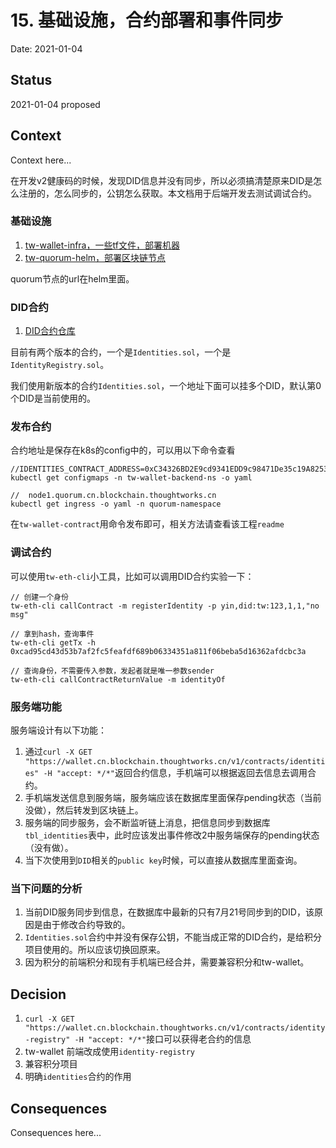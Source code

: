 # 15. 基础设施，合约部署和事件同步

Date: 2021-01-04

## Status

2021-01-04 proposed

## Context

Context here...

在开发v2健康码的时候，发现DID信息并没有同步，所以必须搞清楚原来DID是怎么注册的，怎么同步的，公钥怎么获取。本文档用于后端开发去测试调试合约。

### 基础设施

1. [tw-wallet-infra，一些tf文件，部署机器](https://github.com/tw-bc-group/tw-wallet-infra)
2. [tw-quorum-helm，部署区块链节点](git@github.com:tw-bc-group/tw-quorum-helm.git)

quorum节点的url在helm里面。

### DID合约

1. [DID合约仓库](git@github.com:tw-bc-group/tw-wallet-contract.git )

目前有两个版本的合约，一个是`Identities.sol`，一个是`IdentityRegistry.sol`。

我们使用新版本的合约`Identities.sol`，一个地址下面可以挂多个DID，默认第0个DID是当前使用的。

### 发布合约

合约地址是保存在k8s的config中的，可以用以下命令查看
```
//IDENTITIES_CONTRACT_ADDRESS=0xC34326BD2E9cd9341EDD9c98471De35c19A82531
kubectl get configmaps -n tw-wallet-backend-ns -o yaml

//  node1.quorum.cn.blockchain.thoughtworks.cn
kubectl get ingress -o yaml -n quorum-namespace
```

在`tw-wallet-contract`用命令发布即可，相关方法请查看该工程`readme`

### 调试合约

可以使用`tw-eth-cli`小工具，比如可以调用DID合约实验一下：

```
// 创建一个身份
tw-eth-cli callContract -m registerIdentity -p yin,did:tw:123,1,1,"no msg"

// 拿到hash，查询事件
tw-eth-cli getTx -h 0xcad95cd43d53b7af2fc5feafdf689b06334351a811f06beba5d16362afdcbc3a

// 查询身份，不需要传入参数，发起者就是唯一参数sender
tw-eth-cli callContractReturnValue -m identityOf
```

### 服务端功能
服务端设计有以下功能：
1. 通过`curl -X GET "https://wallet.cn.blockchain.thoughtworks.cn/v1/contracts/identities" -H "accept: */*"`返回合约信息，手机端可以根据返回去信息去调用合约。
2. 手机端发送信息到服务端，服务端应该在数据库里面保存pending状态（当前没做），然后转发到区块链上。
3. 服务端的同步服务，会不断监听链上消息，把信息同步到数据库`tbl_identities`表中，此时应该发出事件修改2中服务端保存的pending状态（没有做）。
4. 当下次使用到`DID`相关的`public key`时候，可以直接从数据库里面查询。

### 当下问题的分析

1. 当前DID服务同步到信息，在数据库中最新的只有7月21号同步到的DID，该原因是由于修改合约导致的。
2. `Identities.sol`合约中并没有保存公钥，不能当成正常的DID合约，是给积分项目使用的。所以应该切换回原来。
3. 因为积分的前端积分和现有手机端已经合并，需要兼容积分和tw-wallet。

## Decision

1. `curl -X GET "https://wallet.cn.blockchain.thoughtworks.cn/v1/contracts/identity-registry" -H "accept: */*"`接口可以获得老合约的信息
2. tw-wallet 前端改成使用`identity-registry`
3. 兼容积分项目
4. 明确`identities`合约的作用

## Consequences

Consequences here...
